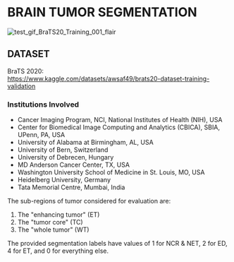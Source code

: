 # BRAIN TUMOR SEGMENTATION

![test_gif_BraTS20_Training_001_flair](https://user-images.githubusercontent.com/92647313/178347082-f4cb5c90-9738-4f7a-be5d-abd6f77c1541.gif)


## DATASET
BraTS 2020: <br>
https://www.kaggle.com/datasets/awsaf49/brats20-dataset-training-validation

### Institutions Involved
- Cancer Imaging Program, NCI, National Institutes of Health (NIH), USA
- Center for Biomedical Image Computing and Analytics (CBICA), SBIA, UPenn, PA, USA
- University of Alabama at Birmingham, AL, USA
- University of Bern, Switzerland
- University of Debrecen, Hungary
- MD Anderson Cancer Center, TX, USA
- Washington University School of Medicine in St. Louis, MO, USA
- Heidelberg University, Germany
- Tata Memorial Centre, Mumbai, India

The sub-regions of tumor considered for evaluation are: 
1) The "enhancing tumor" (ET) 
2) The "tumor core" (TC)
3) The "whole tumor" (WT) 

The provided segmentation labels have values of 1 for NCR & NET, 2 for ED, 4 for ET, and 0 for everything else.

